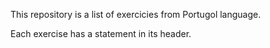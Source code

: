 This repository is a list of exercicies from Portugol language.

Each exercise has a statement in its header. 
